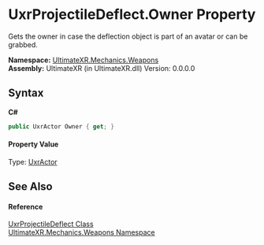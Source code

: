 # UxrProjectileDeflect.Owner Property 
 

Gets the owner in case the deflection object is part of an avatar or can be grabbed.

**Namespace:**&nbsp;<a href="N_UltimateXR_Mechanics_Weapons">UltimateXR.Mechanics.Weapons</a><br />**Assembly:**&nbsp;UltimateXR (in UltimateXR.dll) Version: 0.0.0.0

## Syntax

**C#**<br />
``` C#
public UxrActor Owner { get; }
```


#### Property Value
Type: <a href="T_UltimateXR_Mechanics_Weapons_UxrActor">UxrActor</a>

## See Also


#### Reference
<a href="T_UltimateXR_Mechanics_Weapons_UxrProjectileDeflect">UxrProjectileDeflect Class</a><br /><a href="N_UltimateXR_Mechanics_Weapons">UltimateXR.Mechanics.Weapons Namespace</a><br />